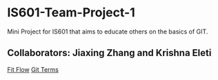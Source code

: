 # IS601-Team-Project-1
Mini Project for IS601 that aims to educate others on the basics of GIT. 

## Collaborators: Jiaxing Zhang and Krishna Eleti

[Fit Flow](./gitflow.MD)
[Git Terms](./gitterm1.MD)